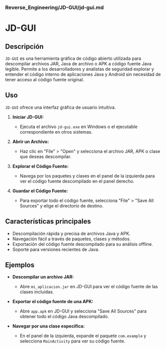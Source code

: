 ### **Reverse_Engineering/JD-GUI/jd-gui.md**

# JD-GUI

## Descripción

`JD-GUI` es una herramienta gráfica de código abierto utilizada para descompilar archivos JAR, Java de archivo o APK a código fuente Java legible. Permite a los desarrolladores y analistas de seguridad explorar y entender el código interno de aplicaciones Java y Android sin necesidad de tener acceso al código fuente original.

## Uso

`JD-GUI` ofrece una interfaz gráfica de usuario intuitiva.

1. **Iniciar JD-GUI:**
   - Ejecuta el archivo `jd-gui.exe` en Windows o el ejecutable correspondiente en otros sistemas.

2. **Abrir un Archivo:**
   - Haz clic en "File" > "Open" y selecciona el archivo JAR, APK o clase que deseas descompilar.

3. **Explorar el Código Fuente:**
   - Navega por los paquetes y clases en el panel de la izquierda para ver el código fuente descompilado en el panel derecho.

4. **Guardar el Código Fuente:**
   - Para exportar todo el código fuente, selecciona "File" > "Save All Sources" y elige el directorio de destino.

## Características principales

- Descompilación rápida y precisa de archivos Java y APK.
- Navegación fácil a través de paquetes, clases y métodos.
- Exportación del código fuente descompilado para su análisis offline.
- Soporte para versiones recientes de Java.

## Ejemplos

- **Descompilar un archivo JAR:**
  - Abre `mi_aplicacion.jar` en JD-GUI para ver el código fuente de las clases incluidas.

- **Exportar el código fuente de una APK:**
  - Abre `app.apk` en JD-GUI y selecciona "Save All Sources" para obtener todo el código Java descompilado.

- **Navegar por una clase específica:**
  - En el panel de la izquierda, expande el paquete `com.example` y selecciona `MainActivity` para ver su código fuente.
